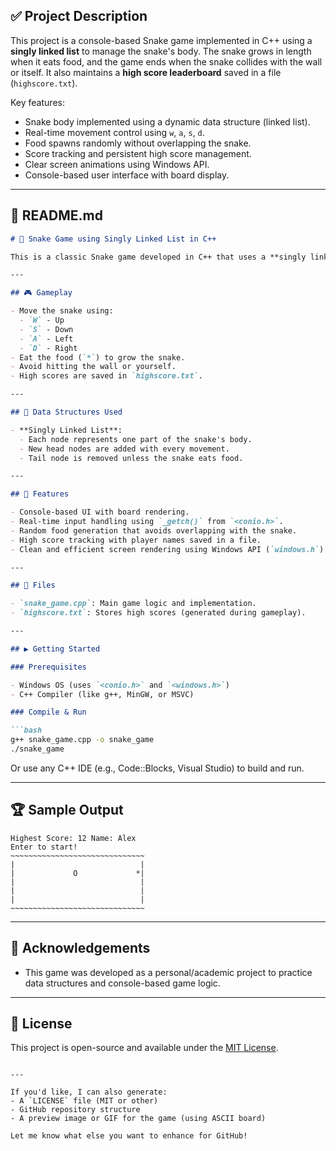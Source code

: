 ## ✅ Project Description

This project is a console-based Snake game implemented in C++ using a **singly linked list** to manage the snake's body. The snake grows in length when it eats food, and the game ends when the snake collides with the wall or itself. It also maintains a **high score leaderboard** saved in a file (`highscore.txt`).

Key features:

* Snake body implemented using a dynamic data structure (linked list).
* Real-time movement control using `w`, `a`, `s`, `d`.
* Food spawns randomly without overlapping the snake.
* Score tracking and persistent high score management.
* Clear screen animations using Windows API.
* Console-based user interface with board display.

---

## 📝 README.md

````markdown
# 🐍 Snake Game using Singly Linked List in C++

This is a classic Snake game developed in C++ that uses a **singly linked list** to represent the snake's body dynamically. The game runs in the Windows console and keeps track of scores, including persistent high scores stored in a text file.

---

## 🎮 Gameplay

- Move the snake using:
  - `W` - Up
  - `S` - Down
  - `A` - Left
  - `D` - Right
- Eat the food (`*`) to grow the snake.
- Avoid hitting the wall or yourself.
- High scores are saved in `highscore.txt`.

---

## 🧠 Data Structures Used

- **Singly Linked List**:
  - Each node represents one part of the snake's body.
  - New head nodes are added with every movement.
  - Tail node is removed unless the snake eats food.

---

## 💾 Features

- Console-based UI with board rendering.
- Real-time input handling using `_getch()` from `<conio.h>`.
- Random food generation that avoids overlapping with the snake.
- High score tracking with player names saved in a file.
- Clean and efficient screen rendering using Windows API (`windows.h`).

---

## 📁 Files

- `snake_game.cpp`: Main game logic and implementation.
- `highscore.txt`: Stores high scores (generated during gameplay).

---

## ▶️ Getting Started

### Prerequisites

- Windows OS (uses `<conio.h>` and `<windows.h>`)
- C++ Compiler (like g++, MinGW, or MSVC)

### Compile & Run

```bash
g++ snake_game.cpp -o snake_game
./snake_game
````

Or use any C++ IDE (e.g., Code::Blocks, Visual Studio) to build and run.

---

## 🏆 Sample Output

```
Highest Score: 12 Name: Alex
Enter to start!
~~~~~~~~~~~~~~~~~~~~~~~~~~~~~~
|                            |
|             O             *|
|                            |
|                            |
|                            |
~~~~~~~~~~~~~~~~~~~~~~~~~~~~~~
```

---

## 🙌 Acknowledgements

* This game was developed as a personal/academic project to practice data structures and console-based game logic.

---

## 📜 License

This project is open-source and available under the [MIT License](LICENSE).

```

---

If you'd like, I can also generate:
- A `LICENSE` file (MIT or other)
- GitHub repository structure
- A preview image or GIF for the game (using ASCII board)

Let me know what else you want to enhance for GitHub!
```
